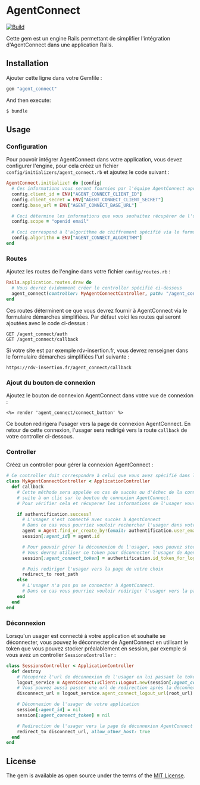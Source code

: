 # AgentConnect

[![Build](https://github.com/gip-inclusion/agent_connect_engine/actions/workflows/main.yml/badge.svg)](https://github.com/gip-inclusion/agent_connect_engine/actions)

Cette gem est un engine Rails permettant de simplifier l'intégration d'AgentConnect dans une application Rails.

## Installation
Ajouter cette ligne dans votre Gemfile :

```ruby
gem "agent_connect"
```

And then execute:
```bash
$ bundle
```

## Usage

### Configuration
Pour pouvoir intégrer AgentConnect dans votre application, vous devez configurer l'engine, pour cela créez un fichier `config/initializers/agent_connect.rb` et ajoutez le code suivant :
```ruby
AgentConnect.initialize! do |config|
  # Ces informations vous seront fournies par l'équipe AgentConnect après avoir rempli le formulaire démarches simplifiées
  config.client_id = ENV["AGENT_CONNECT_CLIENT_ID"]
  config.client_secret = ENV["AGENT_CONNECT_CLIENT_SECRET"]
  config.base_url = ENV["AGENT_CONNECT_BASE_URL"]

  # Ceci détermine les informations que vous souhaitez récupérer de l'usager, vous devez au préalable avec coché ces informations dans le formulaire démarches simplifiées
  config.scope = "openid email"

  # Ceci correspond à l'algorithme de chiffrement spécifié via le formulaire démarches simplifiées
  config.algorithm = ENV["AGENT_CONNECT_ALGORITHM"]
end
```

### Routes
Ajoutez les routes de l'engine dans votre fichier `config/routes.rb` :
```ruby
Rails.application.routes.draw do
  # Vous devrez évidemment créer le controller spécifié ci-dessous
  agent_connect(controller: MyAgentConnectController, path: "/agent_connect")
end
```

Ces routes déterminent ce que vous devrez fournir à AgentConnect via le formulaire démarches simplifiées.
Par défaut voici les routes qui seront ajoutées avec le code ci-dessus : 
```
GET /agent_connect/auth
GET /agent_connect/callback
```

Si votre site est par exemple rdv-insertion.fr, vous devrez renseigner dans le formulaire démarches simplifiées l'url suivante :
```
https://rdv-insertion.fr/agent_connect/callback
```

### Ajout du bouton de connexion
Ajoutez le bouton de connexion AgentConnect dans votre vue de connexion :
```erb
<%= render 'agent_connect/connect_button' %>
```
Ce bouton redirigera l'usager vers la page de connexion AgentConnect. En retour de cette connexion, l'usager sera redirigé vers la route `callback` de votre controller ci-dessous.

### Controller
Créez un controller pour gérer la connexion AgentConnect :
```ruby
# Ce controller doit correspondre à celui que vous avez spécifié dans le fichier de routes
class MyAgentConnectController < ApplicationController
  def callback
    # Cette méthode sera appelée en cas de succès ou d'échec de la connexion AgentConnect
    # suite à un clic sur le bouton de connexion AgentConnect.
    # Pour vérifier cela et récuperer les informations de l'usager vous aurez accès à l'objet `authentification`

    if authentification.success?
      # L'usager s'est connecté avec succès à AgentConnect
      # Dans ce cas vous pourriez vouloir rechercher l'usager dans votre base de données et le connecter en faisant par exemple :
      agent = Agent.find_or_create_by!(email: authentification.user_email)
      session[:agent_id] = agent.id

      # Pour pouvoir gérer la déconnexion de l'usager, vous pouvez stocker le token de l'usager dans la session
      # Vous devrez utiliser ce token pour déconnecter l'usager de AgentConnect
      session[:agent_connect_token] = authentification.id_token_for_logout

      # Puis rediriger l'usager vers la page de votre choix
      redirect_to root_path
    else
      # L'usager n'a pas pu se connecter à AgentConnect.
      # Dans ce cas vous pourriez vouloir rediriger l'usager vers la page de connexion avec un message d'erreur.
    end
  end
end
```

### Déconnexion
Lorsqu'un usager est connecté à votre application et souhaite se déconnecter, vous pouvez le déconnecter de AgentConnect en utilisant le token que vous pouvez stocker préalablement en session, par exemple si vous avez un controller `SessionsController` :
```ruby
class SessionsController < ApplicationController
  def destroy
    # Récupérez l'url de déconnexion de l'usager en lui passant le token stocké en session
    logout_service = AgentConnect::Client::Logout.new(session[:agent_connect_token])
    # Vous pouvez aussi passer une url de redirection après la déconnexion
    disconnect_url = logout_service.agent_connect_logout_url(root_url)

    # Déconnexion de l'usager de votre application
    session[:agent_id] = nil
    session[:agent_connect_token] = nil

    # Redirection de l'usager vers la page de déconnexion AgentConnect
    redirect_to disconnect_url, allow_other_host: true
  end
end
```

## License
The gem is available as open source under the terms of the [MIT License](https://opensource.org/licenses/MIT).
